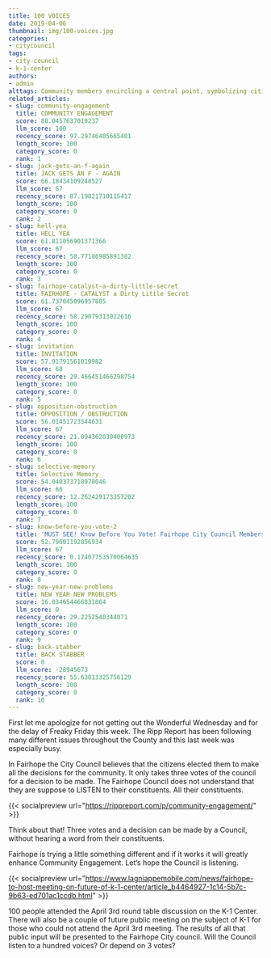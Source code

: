 ```yaml
---
title: 100 VOICES
date: 2019-04-06
thumbnail: img/100-voices.jpg
categories:
- citycouncil
tags:
- city-council
- k-1-center
authors:
- admin
alttags: Community members encircling a central point, symbolizing citizen voices needing to be heard by Fairhope City Council
related_articles:
- slug: community-engagement
  title: COMMUNITY ENGAGEMENT
  score: 88.0457637010237
  llm_score: 100
  recency_score: 97.29746405665401
  length_score: 100
  category_score: 0
  rank: 1
- slug: jack-gets-an-f-again
  title: JACK GETS AN F - AGAIN
  score: 66.18434109248527
  llm_score: 67
  recency_score: 87.19821710115417
  length_score: 100
  category_score: 0
  rank: 2
- slug: hell-yea
  title: HELL YEA
  score: 61.811056901371366
  llm_score: 67
  recency_score: 58.77186985891382
  length_score: 100
  category_score: 0
  rank: 3
- slug: fairhope-catalyst-a-dirty-little-secret
  title: FAIRHOPE - CATALYST a Dirty Little Secret
  score: 61.737045096957885
  llm_score: 67
  recency_score: 58.29079313022616
  length_score: 100
  category_score: 0
  rank: 4
- slug: invitation
  title: INVITATION
  score: 57.91791561019982
  llm_score: 68
  recency_score: 29.466451466298754
  length_score: 100
  category_score: 0
  rank: 5
- slug: opposition-obstruction
  title: OPPOSITION / OBSTRUCTION
  score: 56.01451723544631
  llm_score: 67
  recency_score: 21.094362030400973
  length_score: 100
  category_score: 0
  rank: 6
- slug: selective-memory
  title: Selective Memory
  score: 54.040373718978046
  llm_score: 66
  recency_score: 12.262429173357202
  length_score: 100
  category_score: 0
  rank: 7
- slug: know-before-you-vote-2
  title: 'MUST SEE! Know Before You Vote! Fairhope City Council Members Ignore Public Concerns '
  score: 52.79601192856934
  llm_score: 67
  recency_score: 0.17407753570064635
  length_score: 100
  category_score: 0
  rank: 8
- slug: new-year-new-problems
  title: NEW YEAR NEW PROBLEMS
  score: 16.034654466831864
  llm_score: 0
  recency_score: 29.2252540344071
  length_score: 100
  category_score: 0
  rank: 9
- slug: back-stabber
  title: BACK STABBER
  score: 0
  llm_score: -28945673
  recency_score: 55.63813325756129
  length_score: 100
  category_score: 0
  rank: 10
---
```

First let me apologize for not getting out the Wonderful Wednesday and for the delay of Freaky Friday this week. The Ripp Report has been following many different issues throughout the County and this last week was especially busy.

In Fairhope the City Council believes that the citizens elected them to make all the decisions for the community. It only takes three votes of the council for a decision to be made. The Fairhope Council does not understand that they are suppose to LISTEN to their constituents. All their constituents.

{{< socialpreview url="https://rippreport.com/p/community-engagement/" >}}

Think about that! Three votes and a decision can be made by a Council, without hearing a word from their constituents.

Fairhope is trying a little something different and if it works it will greatly enhance Community Engagement. Let’s hope the Council is listening.

{{< socialpreview url="https://www.lagniappemobile.com/news/fairhope-to-host-meeting-on-future-of-k-1-center/article_b4464927-1c14-5b7c-9b63-ed701ac1ccdb.html" >}}

100 people attended the April 3rd round table discussion on the K-1 Center. There will also be a couple of future public meeting on the subject of K-1 for those who could not attend the April 3rd meeting. The results of all that public input will be presented to the Fairhope City council. Will the Council listen to a hundred voices? Or depend on 3 votes?
